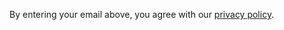 By entering your email above, you agree with our [privacy policy](https://www.radixdlt.com/privacy-policy).
